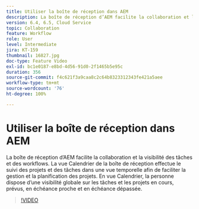 ```yaml
---
title: Utiliser la boîte de réception dans AEM
description: La boîte de réception d’AEM facilite la collaboration et la visibilité des tâches et des workflows.
version: 6.4, 6.5, Cloud Service
topic: Collaboration
feature: Workflow
role: User
level: Intermediate
jira: KT-159
thumbnail: 16827.jpg
doc-type: Feature Video
exl-id: bc1e0187-e8bd-4d56-91d0-2f1465b5e95c
duration: 356
source-git-commit: f4c621f3a9caa8c2c64b8323312343fe421a5aee
workflow-type: tm+mt
source-wordcount: '76'
ht-degree: 100%

---
```


# Utiliser la boîte de réception dans AEM

La boîte de réception d’AEM facilite la collaboration et la visibilité des tâches et des workflows. La vue Calendrier de la boîte de réception effectue le suivi des projets et des tâches dans une vue temporelle afin de faciliter la gestion et la planification des projets. En vue Calendrier, la personne dispose d’une visibilité globale sur les tâches et les projets en cours, prévus, en échéance proche et en échéance dépassée.

>[!VIDEO](https://video.tv.adobe.com/v/16827?quality=12&learn=on)
